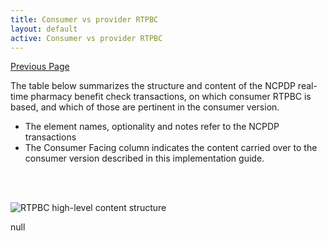```yaml
---
title: Consumer vs provider RTPBC
layout: default
active: Consumer vs provider RTPBC
---
```


[Previous Page](Information_content_and_FHIR_resources.html)

The table below summarizes the structure and content of the NCPDP real-time pharmacy benefit check transactions, on which consumer RTPBC is based, and which of those are pertinent in the consumer version.

* The element names, optionality and notes refer to the NCPDP transactions
* The Consumer Facing column indicates the content carried over to the consumer version described in this implementation guide.

<br/><br/>
 
![RTPBC high-level content structure](https://www.frankmckinney.com/carin-rtpbc/high-level-content-view-table.png)

null